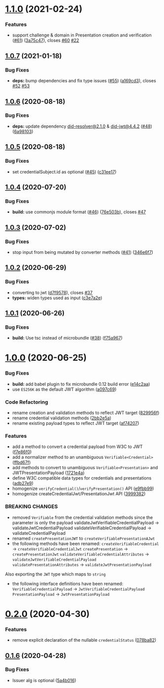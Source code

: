 # [1.1.0](https://github.com/decentralized-identity/did-jwt-vc/compare/1.0.7...1.1.0) (2021-02-24)


### Features

* support challenge & domain in Presentation creation and verification ([#61](https://github.com/decentralized-identity/did-jwt-vc/issues/61)) ([3a75c47](https://github.com/decentralized-identity/did-jwt-vc/commit/3a75c4708f545165cd5d483de9ec3d390a95e14e)), closes [#60](https://github.com/decentralized-identity/did-jwt-vc/issues/60) [#22](https://github.com/decentralized-identity/did-jwt-vc/issues/22)

## [1.0.7](https://github.com/decentralized-identity/did-jwt-vc/compare/1.0.6...1.0.7) (2021-01-18)


### Bug Fixes

* **deps:** bump dependencies and fix type issues ([#55](https://github.com/decentralized-identity/did-jwt-vc/issues/55)) ([a169cd3](https://github.com/decentralized-identity/did-jwt-vc/commit/a169cd38c975c62e402d5c96b7c010c30b86ff35)), closes [#52](https://github.com/decentralized-identity/did-jwt-vc/issues/52) [#53](https://github.com/decentralized-identity/did-jwt-vc/issues/53)

## [1.0.6](https://github.com/decentralized-identity/did-jwt-vc/compare/1.0.5...1.0.6) (2020-08-18)


### Bug Fixes

* **deps:** update dependency did-resolver@2.1.0 & did-jwt@4.4.2 ([#48](https://github.com/decentralized-identity/did-jwt-vc/issues/48)) ([6a98103](https://github.com/decentralized-identity/did-jwt-vc/commit/6a981033f9a4aa5317a238af45022332cd57a306))

## [1.0.5](https://github.com/decentralized-identity/did-jwt-vc/compare/1.0.4...1.0.5) (2020-08-18)


### Bug Fixes

* set credentialSubject.id as optional ([#45](https://github.com/decentralized-identity/did-jwt-vc/issues/45)) ([c31ee17](https://github.com/decentralized-identity/did-jwt-vc/commit/c31ee1715a7aa749b9419aeed79ee584a645bea3))

## [1.0.4](https://github.com/decentralized-identity/did-jwt-vc/compare/1.0.3...1.0.4) (2020-07-20)


### Bug Fixes

* **build:** use commonjs module format ([#46](https://github.com/decentralized-identity/did-jwt-vc/issues/46)) ([76e503b](https://github.com/decentralized-identity/did-jwt-vc/commit/76e503bc4307d313681a245665250932c98bcd64)), closes [#47](https://github.com/decentralized-identity/did-jwt-vc/issues/47)

## [1.0.3](https://github.com/decentralized-identity/did-jwt-vc/compare/1.0.2...1.0.3) (2020-07-02)


### Bug Fixes

* stop input from being mutated by converter methods ([#41](https://github.com/decentralized-identity/did-jwt-vc/issues/41)) ([346e6f7](https://github.com/decentralized-identity/did-jwt-vc/commit/346e6f7f61ade7c669f38bc1e6dcb42ad8a0ba34))

## [1.0.2](https://github.com/decentralized-identity/did-jwt-vc/compare/1.0.1...1.0.2) (2020-06-29)


### Bug Fixes

* converting to jwt ([d7f9578](https://github.com/decentralized-identity/did-jwt-vc/commit/d7f95783c73eaaa521eab1fb352881884b59f42c)), closes [#37](https://github.com/decentralized-identity/did-jwt-vc/issues/37)
* **types:** widen types used as input ([c3e7a2e](https://github.com/decentralized-identity/did-jwt-vc/commit/c3e7a2e745145e985f60da7c343d9889d50e76dc))

## [1.0.1](https://github.com/decentralized-identity/did-jwt-vc/compare/1.0.0...1.0.1) (2020-06-26)


### Bug Fixes

* **build:** Use tsc instead of microbundle ([#38](https://github.com/decentralized-identity/did-jwt-vc/issues/38)) ([f75a967](https://github.com/decentralized-identity/did-jwt-vc/commit/f75a96767f413cecbcd3c09954b04c11be3db24d))

# [1.0.0](https://github.com/decentralized-identity/did-jwt-vc/compare/0.2.0...1.0.0) (2020-06-25)


### Bug Fixes

* **build:** add babel plugin to fix microbundle 0.12 build error ([e14c2aa](https://github.com/decentralized-identity/did-jwt-vc/commit/e14c2aa695a8155c9eab4591ebc82233694dcab5))
* use `ES256K` as the default JWT algorithm ([a097c69](https://github.com/decentralized-identity/did-jwt-vc/commit/a097c69e1c182d448007cbe834a56621f33cdb82))


### Code Refactoring

* rename creation and validation methods to reflect JWT target ([829956f](https://github.com/decentralized-identity/did-jwt-vc/commit/829956f1e063930e47866d5bbd0208dbc1e57d83))
* rename credential validation methods ([2bb2e5a](https://github.com/decentralized-identity/did-jwt-vc/commit/2bb2e5a02c28e2ff24da84f5e8fc9fe3525cb57c))
* rename existing payload types to reflect JWT target ([af74207](https://github.com/decentralized-identity/did-jwt-vc/commit/af742074341e5b2345c3139da7fc6e4d642fe76d))


### Features

* add a method to convert a credential payload from W3C to JWT ([f7e86f0](https://github.com/decentralized-identity/did-jwt-vc/commit/f7e86f0b8696ea407a9820e59f0e3472d928666e))
* add a normalizer method to an unambiguous `Verifiable<Credential>` ([ffbd67f](https://github.com/decentralized-identity/did-jwt-vc/commit/ffbd67fffed6e977399cd4946e8c7c5da14d5dbd))
* add methods to convert to unambiguous `Verifiable<Presentation>` and JWTPresentationPayload ([1721e4a](https://github.com/decentralized-identity/did-jwt-vc/commit/1721e4a34ba42112b4b6df359c11a896c874e703))
* define W3C compatible data types for credentials and presentations ([adb27e9](https://github.com/decentralized-identity/did-jwt-vc/commit/adb27e98171fbead4b903add1d00349e50ed92b0))
* homogenize `verifyCredential()`/`verifyPresentation()` API ([e9fbb99](https://github.com/decentralized-identity/did-jwt-vc/commit/e9fbb9941e0717fb3358e26f977ba6a22005942a))
* homogenize createCredentialJwt/PresentationJwt API ([3999382](https://github.com/decentralized-identity/did-jwt-vc/commit/39993820e0e3bfef8d706515f7a256cd5c2655fd))


### BREAKING CHANGES

* removed `Verifiable` from the credential validation methods since the parameter is only the payload
validateJwtVerifiableCredentialPayload -> validateJwtCredentialPayload
validateVerifiableCredentialPayload -> validateCredentialPayload
* renamed `createPresentationJWT` to `createVerifiablePresentationAJwt`
* the following methods have been renamed:
`createVerifiableCredential` -> `createVerifiableCredentialJwt`
`createPresentation` -> `createPresentationJwt`
`validateVerifiableCredentialAttributes` -> `validateJwtVerifiableCredentialPayload`
`validatePresentationAttributes` -> `validateJwtPresentationPayload`

Also exporting the `JWT` type which maps to `string`
* the following interface definitions have been renamed:
`VerifiableCredentialPayload` -> `JwtVerifiableCredentialPayload`
`PresentationPayload` -> `JwtPresentationPayload`

# [0.2.0](https://github.com/decentralized-identity/did-jwt-vc/compare/0.1.6...0.2.0) (2020-04-30)


### Features

* remove explicit declaration of the nullable `credentialStatus` ([078ba82](https://github.com/decentralized-identity/did-jwt-vc/commit/078ba8215353dbcea08045383e1a970b9dd79851))

## [0.1.6](https://github.com/decentralized-identity/did-jwt-vc/compare/0.1.5...0.1.6) (2020-04-28)


### Bug Fixes

* Issuer alg is optional ([5a4b016](https://github.com/decentralized-identity/did-jwt-vc/commit/5a4b016e0884af69362cfb10c73e6e89296739c2))
